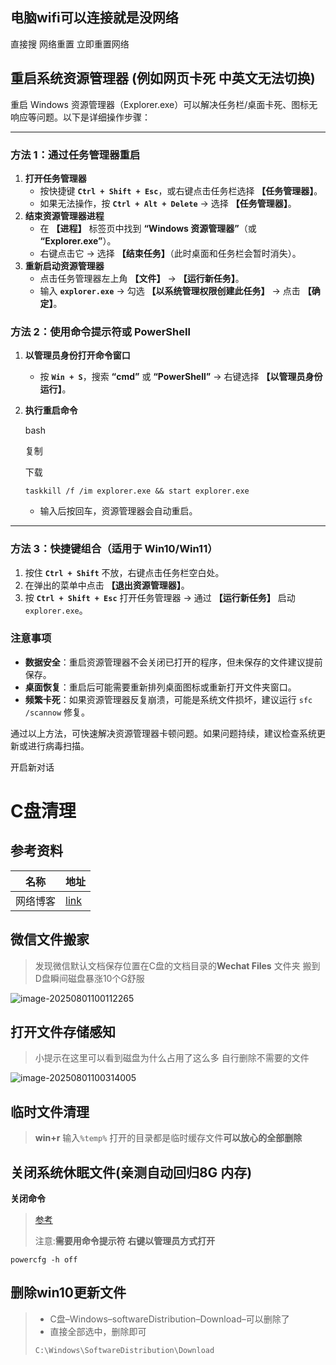 ## 电脑wifi可以连接就是没网络

直接搜   网络重置  立即重置网络

##  重启系统资源管理器 (例如网页卡死 中英文无法切换)

重启 Windows 资源管理器（Explorer.exe）可以解决任务栏/桌面卡死、图标无响应等问题。以下是详细操作步骤：

------

### **方法 1：通过任务管理器重启**

1. **打开任务管理器**
   - 按快捷键 **`Ctrl + Shift + Esc`**，或右键点击任务栏选择 **【任务管理器】**。
   - 如果无法操作，按 **`Ctrl + Alt + Delete`** → 选择 **【任务管理器】**。
2. **结束资源管理器进程**
   - 在 **【进程】** 标签页中找到 **“Windows 资源管理器”**（或 **“Explorer.exe”**）。
   - 右键点击它 → 选择 **【结束任务】**（此时桌面和任务栏会暂时消失）。
3. **重新启动资源管理器**
   - 点击任务管理器左上角 **【文件】** → **【运行新任务】**。
   - 输入 **`explorer.exe`** → 勾选 **【以系统管理权限创建此任务】** → 点击 **【确定】**。

### **方法 2：使用命令提示符或 PowerShell**

1. **以管理员身份打开命令窗口**

   - 按 **`Win + S`**，搜索 **“cmd”** 或 **“PowerShell”** → 右键选择 **【以管理员身份运行】**。

2. **执行重启命令**

   bash

   

   复制

   

   下载

   ```
   taskkill /f /im explorer.exe && start explorer.exe
   ```

   - 输入后按回车，资源管理器会自动重启。

------

### **方法 3：快捷键组合（适用于 Win10/Win11）**

1. 按住 **`Ctrl + Shift`** 不放，右键点击任务栏空白处。
2. 在弹出的菜单中点击 **【退出资源管理器】**。
3. 按 **`Ctrl + Shift + Esc`** 打开任务管理器 → 通过 **【运行新任务】** 启动 `explorer.exe`。

### **注意事项**

- **数据安全**：重启资源管理器不会关闭已打开的程序，但未保存的文件建议提前保存。
- **桌面恢复**：重启后可能需要重新排列桌面图标或重新打开文件夹窗口。
- **频繁卡死**：如果资源管理器反复崩溃，可能是系统文件损坏，建议运行 `sfc /scannow` 修复。

通过以上方法，可快速解决资源管理器卡顿问题。如果问题持续，建议检查系统更新或进行病毒扫描。









开启新对话

# C盘清理

## 参考资料

| 名称     | 地址                                             |
| -------- | ------------------------------------------------ |
| 网络博客 | [link](https://www.zhihu.com/question/379384714) |



##  微信文件搬家

> 发现微信默认文档保存位置在C盘的文档目录的**Wechat Files** 文件夹   搬到D盘瞬间磁盘暴涨10个G舒服

![image-20250801100112265](https://gitee.com/yaolliuyang/blogImages/raw/master/blogImages/image-20250801100112265.png)

## 打开文件存储感知

> 小提示在这里可以看到磁盘为什么占用了这么多  自行删除不需要的文件

![image-20250801100314005](https://gitee.com/yaolliuyang/blogImages/raw/master/blogImages/image-20250801100314005.png)

## 临时文件清理

> **win+r** 输入`%temp%`  打开的目录都是临时缓存文件**可以放心的全部删除**

##  关闭系统休眠文件(亲测自动回归8G 内存)



**关闭命令**

> [参考](https://blog.csdn.net/likuoelie/article/details/149254982)   
>
> 注意:**需要用命令提示符  右键以管理员方式打开**

```shell
powercfg -h off
```

## 删除win10更新文件

> - C盘–Windows–softwareDistribution–Download–可以删除了
> - 直接全部选中，删除即可
>
> `C:\Windows\SoftwareDistribution\Download`